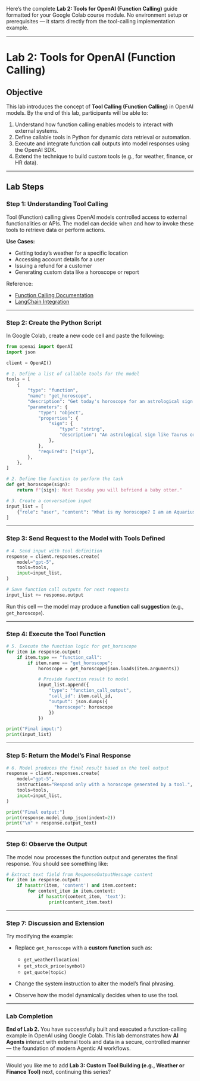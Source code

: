 Here’s the complete **Lab 2: Tools for OpenAI (Function Calling)** guide formatted for your Google Colab course module.
No environment setup or prerequisites — it starts directly from the tool-calling implementation example.

---

# **Lab 2: Tools for OpenAI (Function Calling)**

## **Objective**

This lab introduces the concept of **Tool Calling (Function Calling)** in OpenAI models.
By the end of this lab, participants will be able to:

1. Understand how function calling enables models to interact with external systems.
2. Define callable tools in Python for dynamic data retrieval or automation.
3. Execute and integrate function call outputs into model responses using the OpenAI SDK.
4. Extend the technique to build custom tools (e.g., for weather, finance, or HR data).

---

## **Lab Steps**

### **Step 1: Understanding Tool Calling**

Tool (Function) calling gives OpenAI models controlled access to external functionalities or APIs.
The model can decide when and how to invoke these tools to retrieve data or perform actions.

**Use Cases:**

* Getting today’s weather for a specific location
* Accessing account details for a user
* Issuing a refund for a customer
* Generating custom data like a horoscope or report

Reference:

* [Function Calling Documentation](https://platform.openai.com/docs/guides/function-calling)
* [LangChain Integration](https://python.langchain.com/docs/integrations/chat/openai/)

---

### **Step 2: Create the Python Script**

In Google Colab, create a new code cell and paste the following:

```python
from openai import OpenAI
import json

client = OpenAI()

# 1. Define a list of callable tools for the model
tools = [
    {
        "type": "function",
        "name": "get_horoscope",
        "description": "Get today's horoscope for an astrological sign.",
        "parameters": {
            "type": "object",
            "properties": {
                "sign": {
                    "type": "string",
                    "description": "An astrological sign like Taurus or Aquarius",
                },
            },
            "required": ["sign"],
        },
    },
]

# 2. Define the function to perform the task
def get_horoscope(sign):
    return f"{sign}: Next Tuesday you will befriend a baby otter."

# 3. Create a conversation input
input_list = [
    {"role": "user", "content": "What is my horoscope? I am an Aquarius."}
]
```

---

### **Step 3: Send Request to the Model with Tools Defined**

```python
# 4. Send input with tool definition
response = client.responses.create(
    model="gpt-5",
    tools=tools,
    input=input_list,
)

# Save function call outputs for next requests
input_list += response.output
```

Run this cell — the model may produce a **function call suggestion** (e.g., `get_horoscope`).

---

### **Step 4: Execute the Tool Function**

```python
# 5. Execute the function logic for get_horoscope
for item in response.output:
    if item.type == "function_call":
        if item.name == "get_horoscope":
            horoscope = get_horoscope(json.loads(item.arguments))

            # Provide function result to model
            input_list.append({
                "type": "function_call_output",
                "call_id": item.call_id,
                "output": json.dumps({
                  "horoscope": horoscope
                })
            })

print("Final input:")
print(input_list)
```

---

### **Step 5: Return the Model’s Final Response**

```python
# 6. Model produces the final result based on the tool output
response = client.responses.create(
    model="gpt-5",
    instructions="Respond only with a horoscope generated by a tool.",
    tools=tools,
    input=input_list,
)

print("Final output:")
print(response.model_dump_json(indent=2))
print("\n" + response.output_text)
```

---

### **Step 6: Observe the Output**

The model now processes the function output and generates the final response.
You should see something like:
```python
# Extract text field from ResponseOutputMessage content
for item in response.output:
    if hasattr(item, 'content') and item.content:
        for content_item in item.content:
            if hasattr(content_item, 'text'):
                print(content_item.text)
```

---

### **Step 7: Discussion and Extension**

Try modifying the example:

* Replace `get_horoscope` with a **custom function** such as:

  * `get_weather(location)`
  * `get_stock_price(symbol)`
  * `get_quote(topic)`
* Change the system instruction to alter the model’s final phrasing.
* Observe how the model dynamically decides when to use the tool.

---

### **Lab Completion**

**End of Lab 2.**
You have successfully built and executed a function-calling example in OpenAI using Google Colab.
This lab demonstrates how **AI Agents** interact with external tools and data in a secure, controlled manner — the foundation of modern Agentic AI workflows.

---

Would you like me to add **Lab 3: Custom Tool Building (e.g., Weather or Finance Tool)** next, continuing this series?
